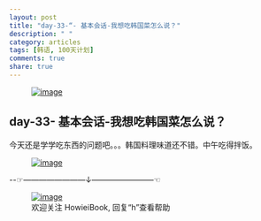 ```yaml
---
layout: post
title: "day-33-“- 基本会话-我想吃韩国菜怎么说？"
description: " "
category: articles
tags: [韩语, 100天计划]
comments: true
share: true
---
```



<figure >
    <a href="../../images/2014/09/14/IMG_20140914_165547.jpg"><img src="../../images/2014/09/14/IMG_20140914_165547.jpg" alt="image"></a>
<figcaption>  </figcaption>
</figure>

day-33- 基本会话-我想吃韩国菜怎么说？
---
今天还是学学吃东西的问题吧。。。韩国料理味道还不错。中午吃得拌饭。

<figure >
    <a href="../../images/2014/09/14/IMG_20140914_234709.jpg"><img src="../../images/2014/09/14/IMG_20140914_234709.jpg" alt="image"></a>
<figcaption>  </figcaption>
</figure>

 
--☞————————↓————————☜
<figure >
    <a href="../../images/HowieiBook2D.jpg"><img src="../../images/HowieiBook2D.jpg" alt="image"></a>
    <figcaption> 欢迎关注 HowieiBook, 回复“h”查看帮助</figcaption>
</figure>
